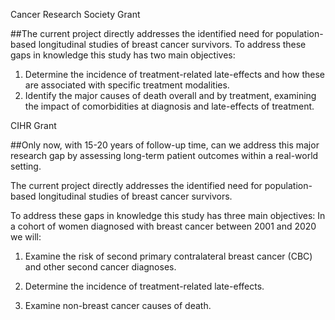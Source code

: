 Cancer Research Society Grant 

##The current project directly addresses the identified need for population-based longitudinal studies of breast cancer survivors. To address these gaps in knowledge this study has two main objectives:

1)	Determine the incidence of treatment-related late-effects and how these are associated with specific treatment modalities.
2)	Identify the major causes of death overall and by treatment, examining the impact of comorbidities at diagnosis and late-effects of treatment.


CIHR Grant 

##Only now, with 15-20 years of follow-up time, can we address this major research gap by assessing long-term patient outcomes within a real-world setting. 

The current project directly addresses the identified need for population-based longitudinal studies of breast cancer survivors. 

To address these gaps in knowledge this study has three main objectives: In a cohort of women diagnosed with breast cancer between 2001 and 2020 we will:

1) Examine the risk of second primary contralateral breast cancer (CBC) and other second cancer
diagnoses.

2) Determine the incidence of treatment-related late-effects.

3) Examine non-breast cancer causes of death.

